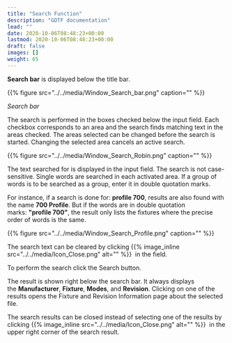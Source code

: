 ```yaml
---
title: "Search Function"
description: "GDTF documentation"
lead: ""
date: 2020-10-06T08:48:23+00:00
lastmod: 2020-10-06T08:48:23+00:00
draft: false
images: []
weight: 65
---
```


**Search bar** is displayed below the title bar.

{{% figure src="../../media/Window_Search_bar.png" caption="" %}}

_Search bar_

The search is performed in the boxes checked below the input field. Each
checkbox corresponds to an area and the search finds matching text in the areas
checked. The areas selected can be changed before the search is started.
Changing the selected area cancels an active search.

{{% figure src="../../media/Window_Search_Robin.png" caption="" %}}

The text searched for is displayed in the input field. The search is not
case-sensitive. Single words are searched in each activated area. If a group of
words is to be searched as a group, enter it in double quotation marks.

For instance, if a search is done for: **profile 700**, results are also found
with the name **700 Profile**. But if the words are in double quotation
marks: **"profile 700"**, the result only lists the fixtures where the precise
order of words is the same.

{{% figure src="../../media/Window_Search_Profile.png" caption="" %}}

The search text can be cleared by clicking {{% image_inline src="../../media/Icon_Close.png" alt="" %}}  in the field.

To perform the search click the Search button.

The result is shown right below the search bar. It always displays
the **Manufacturer**, **Fixture**, **Modes**, and **Revision**. Clicking on one
of the results opens the Fixture and Revision Information page about the
selected file.

The search results can be closed instead of selecting one of the results by
clicking {{% image_inline src="../../media/Icon_Close.png" alt="" %}}  in the
upper right corner of the search result.

